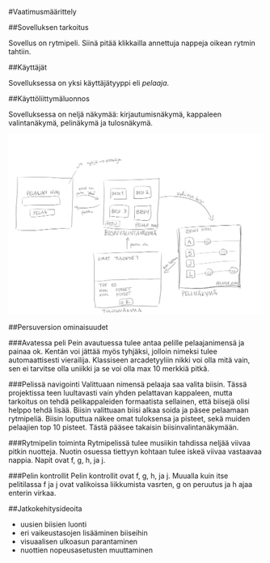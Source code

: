 #Vaatimusmäärittely

##Sovelluksen tarkoitus

Sovellus on rytmipeli. Siinä pitää klikkailla annettuja nappeja oikean rytmin tahtiin.


##Käyttäjät

Sovelluksessa on yksi käyttäjätyyppi eli *pelaaja*.


##Käyttöliittymäluonnos

Sovelluksessa on neljä näkymää: kirjautumisnäkymä, kappaleen valintanäkymä, pelinäkymä ja tulosnäkymä.

![kuva käyttöliittymästä](kayttoliittyma.png)

##Persuversion ominaisuudet

###Avatessa peli
Pein avautuessa tulee antaa pelille pelaajanimensä ja painaa ok. Kentän voi jättää myös tyhjäksi, jolloin nimeksi tulee automaattisesti vierailija. Klassiseen arcadetyyliin nikki voi olla mitä vain, sen ei tarvitse olla uniikki ja se voi olla max 10 merkkiä pitkä.

###Pelissä navigointi
Valittuaan nimensä pelaaja saa valita biisin. Tässä projektissa teen luultavasti vain yhden pelattavan kappaleen, mutta tarkoitus on tehdä pelikappaleiden formaatista sellainen, että biisejä olisi helppo tehdä lisää. Biisin valittuaan biisi alkaa soida ja päsee pelaamaan rytmipeliä. Biisin loputtua näkee omat tuloksensa ja pisteet, sekä muiden pelaajien top 10 pisteet. Tästä pääsee takaisin biisinvalintanäkymään.

###Rytmipelin toiminta
Rytmipelissä tulee musiikin tahdissa neljää viivaa pitkin nuotteja. Nuotin osuessa tiettyyn kohtaan tulee iskeä viivaa vastaavaa nappia. Napit ovat f, g, h, ja j. 

###Pelin kontrollit
Pelin kontrollit ovat f, g, h, ja j. Muualla kuin itse pelitilassa f ja j ovat valikoissa liikkumista vasrten, g on peruutus ja h ajaa enterin virkaa.

##Jatkokehitysideoita
- uusien biisien luonti
- eri vaikeustasojen lisääminen biiseihin
- visuaalisen ulkoasun parantaminen
- nuottien nopeusasetusten muuttaminen
